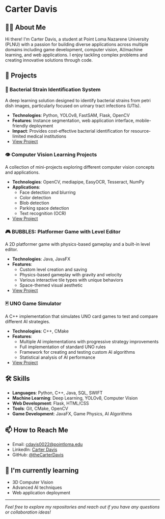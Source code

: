 # Carter Davis

## 👨‍💻 About Me
Hi there! I'm Carter Davis, a student at Point Loma Nazarene University (PLNU) with a passion for building diverse applications across multiple domains including game development, computer vision, AI/machine learning, and web applications. I enjoy tackling complex problems and creating innovative solutions through code.

## 🔭 Projects

### 🦠 Bacterial Strain Identification System
A deep learning solution designed to identify bacterial strains from petri dish images, particularly focused on urinary tract infections (UTIs).
- **Technologies**: Python, YOLOv8, FastSAM, Flask, OpenCV
- **Features**: Instance segmentation, web application interface, mobile-friendly deployment
- **Impact**: Provides cost-effective bacterial identification for resource-limited medical institutions
- [View Project](https://github.com/theCarterDavis/bacterial-strain-identification)

### 👁️ Computer Vision Learning Projects
A collection of mini-projects exploring different computer vision concepts and applications.
- **Technologies**: OpenCV, mediapipe, EasyOCR, Tesseract, NumPy
- **Applications**: 
  - Face detection and blurring
  - Color detection
  - Blob detection
  - Parking space detection
  - Text recognition (OCR)
- [View Project](https://github.com/theCarterDavis/ComputerVision)

### 🎮 BUBBLES: Platformer Game with Level Editor
A 2D platformer game with physics-based gameplay and a built-in level editor.
- **Technologies**: Java, JavaFX
- **Features**: 
  - Custom level creation and saving
  - Physics-based gameplay with gravity and velocity
  - Various interactive tile types with unique behaviors
  - Space-themed visual aesthetic
- [View Project](https://github.com/theCarterDavis/BUBBLES)

### 🃏 UNO Game Simulator
A C++ implementation that simulates UNO card games to test and compare different AI strategies.
- **Technologies**: C++, CMake
- **Features**:
  - Multiple AI implementations with progressive strategy improvements
  - Full implementation of standard UNO rules
  - Framework for creating and testing custom AI algorithms
  - Statistical analysis of AI performance
- [View Project](https://github.com/theCarterDavis/UNO-Game-Simulator)

## 🛠️ Skills
- **Languages**: Python, C++, Java, SQL, SWIFT
- **Machine Learning**: Deep Learning, YOLOv8, Computer Vision
- **Web Development**: Flask, HTML/CSS
- **Tools**: Git, CMake, OpenCV
- **Game Development**: JavaFX, Game Physics, AI Algorithms

## 📫 How to Reach Me
- Email: cdavis0022@pointloma.edu
- LinkedIn: [Carter Davis](https://www.linkedin.com/in/carter-davis)
- GitHub: [@theCarterDavis](https://github.com/theCarterDavis)


## 🌱 I'm currently learning
- 3D Computer Vision
- Advanced AI techniques
- Web application deployment

---
*Feel free to explore my repositories and reach out if you have any questions or collaboration ideas!*
